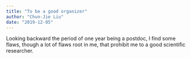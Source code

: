 ```yaml
---
title: "To be a good organizer"
author: "Chun-Jie Liu"
date: "2019-12-05"
---
```


Looking backward the period of one year being a postdoc, I find some flaws, though a lot of flaws root in me, that prohibit me to a good scientific researcher.

